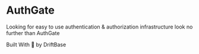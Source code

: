# AuthGate

Looking for easy to use authentication & authorization infrastructure look no further than AuthGate

Built With 💖 by DriftBase
